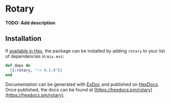 # Rotary

**TODO: Add description**

## Installation

If [available in Hex](https://hex.pm/docs/publish), the package can be installed
by adding `rotary` to your list of dependencies in `mix.exs`:

```elixir
def deps do
  [{:rotary, "~> 0.1.0"}]
end
```

Documentation can be generated with [ExDoc](https://github.com/elixir-lang/ex_doc)
and published on [HexDocs](https://hexdocs.pm). Once published, the docs can
be found at [https://hexdocs.pm/rotary](https://hexdocs.pm/rotary).

